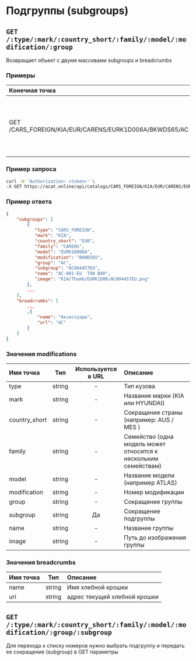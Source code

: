 # Подгруппы (subgroups)

## `GET /:type/:mark/:country_short/:family/:model/:modification/:group`

Возвращает объект с двумя массивами subgroups и breadcrumbs

### Примеры

| Конечная точка | Описание |
| :---- | :--------------- |
| GET /CARS_FOREIGN/KIA/EUR/CARENS/EURK1D006A/BKWDS65/AC | Подгруппы для CARENS 06: -OCT.2006 (2006-2006) BKWDS65 Аксессуары |

### Пример запроса

```bash
curl -H 'Authorization: <token>' \
-X GET https://acat.online/api/catalogs/CARS_FOREIGN/KIA/EUR/CARENS/EURK1D006A/BKWDS65/AC
```

### Пример ответа

```json
{
    "subgroups": [
        {
           "type": "CARS_FOREIGN",
           "mark": "KIA",
           "country_short": "EUR",
           "family": "CARENS",
           "model": "EURK1D006A",
           "modification": "BKWDS65",
           "group": "AC",
           "subgroup": "AC004457EU",
           "name": "AC-001-EU  TOW BAR",
           "image": "KIA/Thumb/EURK1D00/AC004457EU.png"
        },
        ...
    ],
    "breadcrumbs": [
        ...
        ,{
            "name": "Аксессуары",
            "url": "AC"
        }
    ]
}
```

### Значения modifications

| Имя точка | Тип | Используется в URL | Описание |
| :---- | :------: | :------: | :--------------- |
| type | string | - | Тип кузова |
| mark | string | - | Название марки (KIA или HYUNDAI) |
| country_short | string | - | Сокращение страны (например: AUS / MES ) |
| family | string | - | Семейство (одна модель может относится к нескольким семействам) |
| model | string | - | Название модели (например ATLAS) |
| modification | string | - | Номер модификации |
| group | string | - | Сокращение группы |
| subgroup | string | Да | Сокращение подгруппы |
| name | string | - | Название группы |
| image | string | - | Путь до изображения группы |

### Значения breadcrumbs

| Имя точка | Тип | Описание |
| :---- | :------: | :--------------- |
| name | string | Имя хлебной крошки |
| url | string | адрес текущей хлебной крошки |


## `GET /:type/:mark/:country_short/:family/:model/:modification/:group/:subgroup`

Для перехода к списку номеров нужно выбрать подгруппу и передать ее сокращение (subgroup) в GET параметры